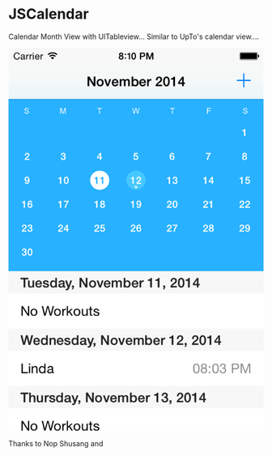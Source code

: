 JSCalendar
==========
Calendar Month View with UITableview... Similar to UpTo's calendar view....

![ScreenShot](JSCalendarPreview.png)


Thanks to Nop Shusang and 
